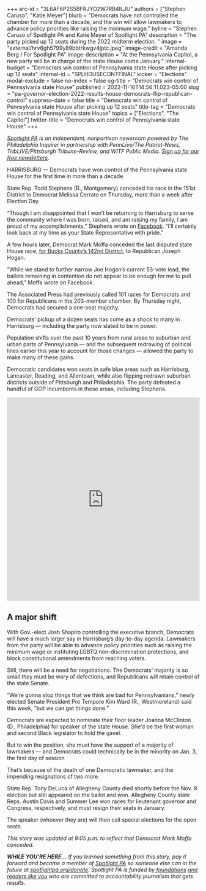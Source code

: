 +++
arc-id = "3L6AF6P2S5BFRJYO2W7RB4ILJU"
authors = ["Stephen Caruso", "Katie Meyer"]
blurb = "Democrats have not controlled the chamber for more than a decade, and the win will allow lawmakers to advance policy priorities like raising the minimum wage."
byline = "Stephen Caruso of Spotlight PA and Katie Meyer of Spotlight PA"
description = "The party picked up 12 seats during the 2022 midterm election. "
image = "external/hrv6gh5799y89bbtrkwgv4jptc.jpeg"
image-credit = "Amanda Berg / For Spotlight PA"
image-description = "At the Pennsylvania Capitol, a new party will be in charge of the state House come January."
internal-budget = "Democrats win control of Pennsylvania state House after picking up 12 seats"
internal-id = "SPLHOUSECONTFINAL"
kicker = "Elections"
modal-exclude = false
no-index = false
og-title = "Democrats win control of Pennsylvania state House"
published = 2022-11-16T14:56:11.023-05:00
slug = "pa-governor-election-2022-results-house-democrats-flip-republican-control"
suppress-date = false
title = "Democrats win control of Pennsylvania state House after picking up 12 seats"
title-tag = "Democrats win control of Pennsylvania state House"
topics = ["Elections", "The Capitol"]
twitter-title = "Democrats win control of Pennsylvania state House"
+++

<a href="https://www.spotlightpa.org/"><i>Spotlight PA</i></a><i> is an independent, nonpartisan newsroom powered by The Philadelphia Inquirer in partnership with PennLive/The Patriot-News, TribLIVE/Pittsburgh Tribune-Review, and WITF Public Media. </i><a href="https://www.spotlightpa.org/newsletters"><i>Sign up for our free newsletters</i></a><i>.</i>

HARRISBURG — Democrats have won control of the Pennsylvania state House for the first time in more than a decade.

State Rep. Todd Stephens (R., Montgomery) conceded his race in the 151st District to Democrat Melissa Cerrato on Thursday, more than a week after Election Day.

“Though I am disappointed that I won’t be returning to Harrisburg to serve the community where I was born, raised, and am raising my family, I am proud of my accomplishments,” Stephens wrote on <a href="https://www.facebook.com/ToddStephensPA/posts/pfbid0Z7jp1eFfMDgtCapLkqXJsF2eiPfGTNHVNNPswpUMn9PHvV1fkwfiXBbQHiB6jgorl" target="_blank">Facebook</a>. “I’ll certainly look back at my time as your State Representative with pride.”

A few hours later, Democrat Mark Moffa conceded the last disputed state House race, <a href="https://www.spotlightpa.org/news/2022/11/pa-election-2022-results-state-house-democrat-flip-latest-legal-challenges/" target="_blank">for Bucks County’s 142nd District</a>, to Republican Joseph Hogan.

“While we stand to further narrow Joe Hogan’s current 53-vote lead, the ballots remaining in contention do not appear to be enough for me to pull ahead,” Moffa wrote on Facebook. 

<script src="https://www.spotlightpa.org/embed.js" async></script><div data-spl-embed-version="1" data-spl-src="https://www.spotlightpa.org/embeds/newsletter/"></div>


The Associated Press had previously called 101 races for Democrats and 100 for Republicans in the 203-member chamber. By Thursday night, Democrats had secured a one-seat majority.

Democrats’ pickup of a dozen seats has come as a shock to many in Harrisburg — including the party now slated to be in power.

Population shifts over the past 10 years from rural areas to suburban and urban parts of Pennsylvania — and the subsequent redrawing of political lines earlier this year to account for those changes — allowed the party to make many of these gains.

Democratic candidates won seats in safe blue areas such as Harrisburg, Lancaster, Reading, and Allentown, while also flipping redrawn suburban districts outside of Pittsburgh and Philadelphia. The party defeated a handful of GOP incumbents in these areas, including Stephens.

<iframe title="The path to the Democratic state House majority" aria-label="Map" id="datawrapper-chart-bLHTz" src="https://datawrapper.dwcdn.net/bLHTz/22/" scrolling="no" frameborder="0" style="width: 0; min-width: 100% !important; border: none;" height="531" data-external="1"></iframe><script type="text/javascript">!function(){"use strict";window.addEventListener("message",(function(e){if(void 0!==e.data["datawrapper-height"]){var t=document.querySelectorAll("iframe");for(var a in e.data["datawrapper-height"])for(var r=0;r<t.length;r++){if(t[r].contentWindow===e.source)t[r].style.height=e.data["datawrapper-height"][a]+"px"}}}))}();
</script>

## A major shift

With Gov.-elect Josh Shapiro controlling the executive branch, Democrats will have a much larger say in Harrisburg’s day-to-day agenda. Lawmakers from the party will be able to advance policy priorities such as raising the minimum wage or instituting LGBTQ non-discrimination protections, and block constitutional amendments from reaching voters.

Still, there will be a need for negotiations. The Democrats’ majority is so small they must be wary of defections, and Republicans will retain control of the state Senate.

“We’re gonna stop things that we think are bad for Pennsylvanians,” newly elected Senate President Pro Tempore Kim Ward (R., Westmoreland) said this week, “but we can get things done.”

<script src="https://www.spotlightpa.org/embed.js" async></script><div data-spl-embed-version="1" data-spl-src="https://www.spotlightpa.org/embeds/donate/?eyebrow_text=SUPPORT%20SPOTLIGHT%20PA&cta_text=YES%2C%20I%20WANT%20TO%20CONTRIBUTE&teaser_text=The%20future%20of%20Spotlight%20PA%20depends%20on%20your%20support.%20Make%20a%20tax-deductible%20gift%20now%20to%20ensure%20this%20vital%20journalism%20can%20continue%20in%202023.%20As%20a%20special%20bonus%2C%20%3Cb%3Eall%20gifts%20will%20be%20DOUBLED."></div>

Democrats are expected to nominate their floor leader Joanna McClinton (D., Philadelphia) for speaker of the state House. She’d be the first woman and second Black legislator to hold the gavel.

But to win the position, she must have the support of a majority of lawmakers — and Democrats could technically be in the minority on Jan. 3, the first day of session

That’s because of the death of one Democratic lawmaker, and the impending resignations of two more.

State Rep. Tony DeLuca of Allegheny County died shortly before the Nov. 8 election but still appeared on the ballot and won. Allegheny County state Reps. Austin Davis and Summer Lee won races for lieutenant governor and Congress, respectively, and must resign their seats in January.

The speaker (whoever they are) will then call special elections for the open seats.

<i>This story was updated at 9:05 p.m. to reflect that Democrat Mark Moffa conceded. </i>

<i><b>WHILE YOU’RE HERE...</b></i><i> If you learned something from this story, pay it forward and become a member of </i><a href="https://www.spotlightpa.org/"><i>Spotlight PA</i></a><i> so someone else can in the future at </i><a href="http://spotlightpa.org/donate"><i>spotlightpa.org/donate</i></a><i>. Spotlight PA is funded by</i><a href="https://www.spotlightpa.org/support"><i> foundations</i></a><i> </i><a href="https://www.spotlightpa.org/support"><i>and readers like you</i></a><i> who are committed to accountability journalism that gets results.</i>
